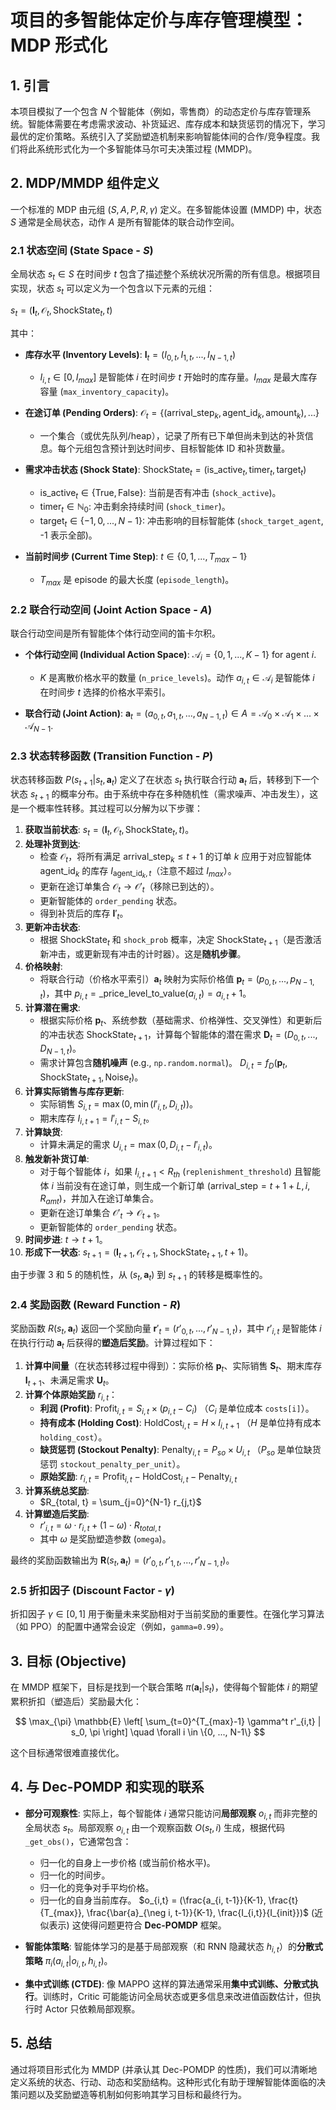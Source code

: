 # 项目的多智能体定价与库存管理模型：MDP 形式化

## 1. 引言

本项目模拟了一个包含 $N$ 个智能体（例如，零售商）的动态定价与库存管理系统。智能体需要在考虑需求波动、补货延迟、库存成本和缺货惩罚的情况下，学习最优的定价策略。系统引入了奖励塑造机制来影响智能体间的合作/竞争程度。我们将此系统形式化为一个多智能体马尔可夫决策过程 (MMDP)。

## 2. MDP/MMDP 组件定义

一个标准的 MDP 由元组 $(S, A, P, R, \gamma)$ 定义。在多智能体设置 (MMDP) 中，状态 $S$ 通常是全局状态，动作 $A$ 是所有智能体的联合动作空间。

### 2.1 状态空间 (State Space - $S$)

全局状态 $s_t \in S$ 在时间步 $t$ 包含了描述整个系统状况所需的所有信息。根据项目实现，状态 $s_t$ 可以定义为一个包含以下元素的元组：

$s_t = (\mathbf{I}_t, \mathcal{O}_t, \text{ShockState}_t, t)$

其中：

*   **库存水平 (Inventory Levels)**: $\mathbf{I}_t = (I_{0,t}, I_{1,t}, ..., I_{N-1,t})$
    *   $I_{i,t} \in [0, I_{max}]$ 是智能体 $i$ 在时间步 $t$ 开始时的库存量。$I_{max}$ 是最大库存容量 (`max_inventory_capacity`)。

*   **在途订单 (Pending Orders)**: $\mathcal{O}_t = \{ (\text{arrival\_step}_k, \text{agent\_id}_k, \text{amount}_k), ... \}$
    *   一个集合（或优先队列/heap），记录了所有已下单但尚未到达的补货信息。每个元组包含预计到达时间步、目标智能体 ID 和补货数量。

*   **需求冲击状态 (Shock State)**: $\text{ShockState}_t = (\text{is\_active}_t, \text{timer}_t, \text{target}_t)$
    *   $\text{is\_active}_t \in \{\text{True}, \text{False}\}$: 当前是否有冲击 (`shock_active`)。
    *   $\text{timer}_t \in \mathbb{N}_0$: 冲击剩余持续时间 (`shock_timer`)。
    *   $\text{target}_t \in \{-1, 0, ..., N-1\}$: 冲击影响的目标智能体 (`shock_target_agent`, -1 表示全部)。

*   **当前时间步 (Current Time Step)**: $t \in \{0, 1, ..., T_{max}-1\}$
    *   $T_{max}$ 是 episode 的最大长度 (`episode_length`)。

### 2.2 联合行动空间 (Joint Action Space - $A$)

联合行动空间是所有智能体个体行动空间的笛卡尔积。

*   **个体行动空间 (Individual Action Space)**: $\mathcal{A}_i = \{0, 1, ..., K-1\}$ for agent $i$.
    *   $K$ 是离散价格水平的数量 (`n_price_levels`)。动作 $a_{i,t} \in \mathcal{A}_i$ 是智能体 $i$ 在时间步 $t$ 选择的价格水平索引。

*   **联合行动 (Joint Action)**: $\mathbf{a}_t = (a_{0,t}, a_{1,t}, ..., a_{N-1,t}) \in A = \mathcal{A}_0 \times \mathcal{A}_1 \times ... \times \mathcal{A}_{N-1}$.

### 2.3 状态转移函数 (Transition Function - $P$)

状态转移函数 $P(s_{t+1} | s_t, \mathbf{a}_t)$ 定义了在状态 $s_t$ 执行联合行动 $\mathbf{a}_t$ 后，转移到下一个状态 $s_{t+1}$ 的概率分布。由于系统中存在多种随机性（需求噪声、冲击发生），这是一个概率性转移。其过程可以分解为以下步骤：

1.  **获取当前状态**: $s_t = (\mathbf{I}_t, \mathcal{O}_t, \text{ShockState}_t, t)$。
2.  **处理补货到达**:
    *   检查 $\mathcal{O}_t$，将所有满足 $\text{arrival\_step}_k \le t+1$ 的订单 $k$ 应用于对应智能体 $\text{agent\_id}_k$ 的库存 $I_{\text{agent\_id}_k, t}$（注意不超过 $I_{max}$）。
    *   更新在途订单集合 $\mathcal{O}_t \rightarrow \mathcal{O}'_t$（移除已到达的）。
    *   更新智能体的 `order_pending` 状态。
    *   得到补货后的库存 $\mathbf{I}'_t$。
3.  **更新冲击状态**:
    *   根据 $\text{ShockState}_t$ 和 `shock_prob` 概率，决定 $\text{ShockState}_{t+1}$（是否激活新冲击，或更新现有冲击的计时器）。这是**随机步骤**。
4.  **价格映射**:
    *   将联合行动（价格水平索引）$\mathbf{a}_t$ 映射为实际价格值 $\mathbf{p}_t = (p_{0,t}, ..., p_{N-1,t})$，其中 $p_{i,t} = \text{_price\_level\_to\_value}(a_{i,t}) = a_{i,t} + 1$。
5.  **计算潜在需求**:
    *   根据实际价格 $\mathbf{p}_t$、系统参数（基础需求、价格弹性、交叉弹性）和更新后的冲击状态 $\text{ShockState}_{t+1}$，计算每个智能体的潜在需求 $\mathbf{D}_t = (D_{0,t}, ..., D_{N-1,t})$。
    *   需求计算包含**随机噪声** (e.g., `np.random.normal`)。 $D_{i,t} = f_D(\mathbf{p}_t, \text{ShockState}_{t+1}, \text{Noise}_t)$。
6.  **计算实际销售与库存更新**:
    *   实际销售 $S_{i,t} = \max(0, \min(I'_{i,t}, D_{i,t}))$。
    *   期末库存 $I_{i, t+1} = I'_{i,t} - S_{i,t}$。
7.  **计算缺货**:
    *   计算未满足的需求 $U_{i,t} = \max(0, D_{i,t} - I'_{i,t})$。
8.  **触发新补货订单**:
    *   对于每个智能体 $i$，如果 $I_{i, t+1} < R_{th}$ (`replenishment_threshold`) 且智能体 $i$ 当前没有在途订单，则生成一个新订单 $(\text{arrival\_step} = t+1+L, i, R_{amt})$，并加入在途订单集合。
    *   更新在途订单集合 $\mathcal{O}'_t \rightarrow \mathcal{O}_{t+1}$。
    *   更新智能体的 `order_pending` 状态。
9.  **时间步进**: $t \rightarrow t+1$。
10. **形成下一状态**: $s_{t+1} = (\mathbf{I}_{t+1}, \mathcal{O}_{t+1}, \text{ShockState}_{t+1}, t+1)$。

由于步骤 3 和 5 的随机性，从 $(s_t, \mathbf{a}_t)$ 到 $s_{t+1}$ 的转移是概率性的。

### 2.4 奖励函数 (Reward Function - $R$)

奖励函数 $R(s_t, \mathbf{a}_t)$ 返回一个奖励向量 $\mathbf{r}'_t = (r'_{0,t}, ..., r'_{N-1,t})$，其中 $r'_{i,t}$ 是智能体 $i$ 在执行行动 $\mathbf{a}_t$ 后获得的**塑造后奖励**。计算过程如下：

1.  **计算中间量**（在状态转移过程中得到）：实际价格 $\mathbf{p}_t$、实际销售 $\mathbf{S}_t$、期末库存 $\mathbf{I}_{t+1}$、未满足需求 $\mathbf{U}_t$。
2.  **计算个体原始奖励** $r_{i,t}$：
    *   **利润 (Profit)**: $\text{Profit}_{i,t} = S_{i,t} \times (p_{i,t} - C_i)$ （$C_i$ 是单位成本 `costs[i]`）。
    *   **持有成本 (Holding Cost)**: $\text{HoldCost}_{i,t} = H \times I_{i, t+1}$ （$H$ 是单位持有成本 `holding_cost`）。
    *   **缺货惩罚 (Stockout Penalty)**: $\text{Penalty}_{i,t} = P_{so} \times U_{i,t}$ （$P_{so}$ 是单位缺货惩罚 `stockout_penalty_per_unit`）。
    *   **原始奖励**: $r_{i,t} = \text{Profit}_{i,t} - \text{HoldCost}_{i,t} - \text{Penalty}_{i,t}$
3.  **计算系统总奖励**:
    *   $R_{total, t} = \sum_{j=0}^{N-1} r_{j,t}$
4.  **计算塑造后奖励**:
    *   $r'_{i,t} = \omega \cdot r_{i,t} + (1 - \omega) \cdot R_{total, t}$
    *   其中 $\omega$ 是奖励塑造参数 (`omega`)。

最终的奖励函数输出为 $\mathbf{R}(s_t, \mathbf{a}_t) = (r'_{0,t}, r'_{1,t}, ..., r'_{N-1,t})$。

### 2.5 折扣因子 (Discount Factor - $\gamma$)

折扣因子 $\gamma \in [0, 1]$ 用于衡量未来奖励相对于当前奖励的重要性。在强化学习算法（如 PPO）的配置中通常会设定（例如，`gamma=0.99`）。

## 3. 目标 (Objective)

在 MMDP 框架下，目标是找到一个联合策略 $\pi(\mathbf{a}_t | s_t)$，使得每个智能体 $i$ 的期望累积折扣（塑造后）奖励最大化：

$$
\max_{\pi} \mathbb{E} \left[ \sum_{t=0}^{T_{max}-1} \gamma^t r'_{i,t} | s_0, \pi \right] \quad \forall i \in \{0, ..., N-1\}
$$

这个目标通常很难直接优化。

## 4. 与 Dec-POMDP 和实现的联系

*   **部分可观察性**: 实际上，每个智能体 $i$ 通常只能访问**局部观察** $o_{i,t}$ 而非完整的全局状态 $s_t$。局部观察 $o_{i,t}$ 由一个观察函数 $O(s_t, i)$ 生成，根据代码 `_get_obs()`，它通常包含：
    *   归一化的自身上一步价格 (或当前价格水平)。
    *   归一化的时间步。
    *   归一化的竞争对手平均价格。
    *   归一化的自身当前库存。
    $o_{i,t} = (\frac{a_{i, t-1}}{K-1}, \frac{t}{T_{max}}, \frac{\bar{a}_{\neg i, t-1}}{K-1}, \frac{I_{i,t}}{I_{init}})$ (近似表示)
    这使得问题更符合 **Dec-POMDP** 框架。

*   **智能体策略**: 智能体学习的是基于局部观察（和 RNN 隐藏状态 $h_{i,t}$）的**分散式策略** $\pi_i(a_{i,t} | o_{i,t}, h_{i,t})$。

*   **集中式训练 (CTDE)**: 像 MAPPO 这样的算法通常采用**集中式训练、分散式执行**。训练时，Critic 可能能访问全局状态或更多信息来改进值函数估计，但执行时 Actor 只依赖局部观察。

## 5. 总结

通过将项目形式化为 MMDP (并承认其 Dec-POMDP 的性质)，我们可以清晰地定义系统的状态、行动、动态和奖励结构。这种形式化有助于理解智能体面临的决策问题以及奖励塑造等机制如何影响其学习目标和最终行为。
